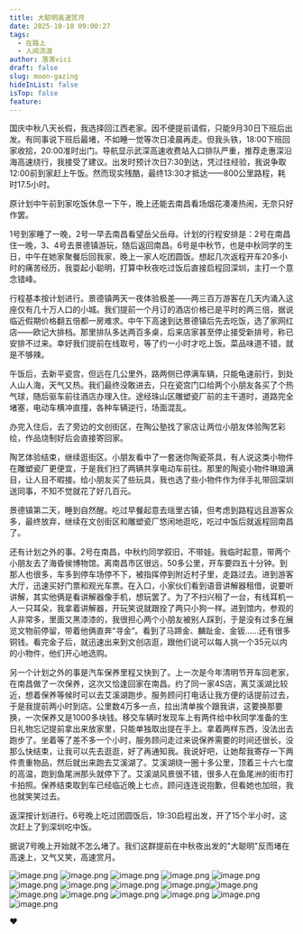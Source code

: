```yaml
---
title: 大聪明高速赏月
date: 2025-10-10 09:00:27
tags:
  - 在路上
  - 人间流浪
author: 落落vici
draft: false
slug: moon-gazing
hideInList: false
isTop: false
feature:
---
```

国庆中秋八天长假，我选择回江西老家。因不便提前请假，只能9月30日下班后出发。有同事说下班后最堵，不如睡一觉等次日凌晨再走。但我头铁，18:00下班回家收拾，20:00准时出门。导航显示武深高速收费站入口排队严重，推荐走惠深沿海高速绕行，我接受了建议。出发时预计次日7:30到达，凭过往经验，我说争取12:00前到家赶上午饭。然而现实残酷，最终13:30才抵达——800公里路程，耗时17.5小时。

原计划中午前到家吃饭休息一下午，晚上还能去南昌看场烟花凑凑热闹，无奈只好作罢。

1号到家睡了一晚，2号一早去南昌看望岳父岳母。计划的行程安排是：2号在南昌住一晚，3、4号去景德镇游玩，随后返回南昌。6号是中秋节，也是中秋同学的生日，中午在她家聚餐后回我家，晚上一家人吃团圆饭。想起几次返程开车20多小时的痛苦经历，我耍起小聪明，打算中秋夜吃过饭后直接启程回深圳，主打一个意念错峰。

行程基本按计划进行。景德镇两天一夜体验极差——两三百万游客在几天内涌入这座仅有几十万人口的小城。我们提前一个月订的酒店价格已是平时的两三倍，据说临近假期价格翻五倍都一房难求。中午下高速到达景德镇后先去吃饭，选了家网红店——欧记大排档。那里排队多达两百多桌，后来店家甚至停止接受新排号，称已安排不过来。幸好我们提前在线取号，等了约一小时才吃上饭。菜品味道不错，就是不够辣。

午饭后，去新平瓷宫，但远在几公里外，路两侧已停满车辆，只能龟速前行，到处人山人海，天气又热。我们最终没敢进去，只在瓷宫门口给两个小朋友各买了个热气球，随后驱车前往酒店办理入住。途经珠山区雕塑瓷厂前的主干道时，道路完全堵塞，电动车横冲直撞，各种车辆逆行，场面混乱。

办完入住后，去了旁边的文创街区，在陶公塾找了家店让两位小朋友体验陶艺彩绘，作品烧制好后会直接寄回家。

陶艺体验结束，继续逛街区。小朋友看中了一套迷你陶瓷茶具，有人说这类小物件在雕塑瓷厂更便宜，于是我们扫了两辆共享电动车前往。那里的陶瓷小物件琳琅满目，让人目不暇接。给小朋友买了些玩具，我也选了些小物件作为伴手礼带回深圳送同事，不知不觉就花了好几百元。

景德镇第二天，睡到自然醒。吃过早餐起意去瑶里古镇，但考虑到路程远且游客众多，最终放弃，继续在文创街区和雕塑瓷厂悠闲地逛吃，吃过中饭后就返程回南昌了。

还有计划之外的事。2号在南昌，中秋约同学叙旧，不带娃。我临时起意，带两个小朋友去了海昏侯博物馆。离南昌市区很远，50多公里，开车要四五十分钟。到那人也很多，车多到停车场停不下，被指挥停到附近村子里，走路过去。进到游客大厅，迅速买好门票和观光车票。在入口，小家伙们看到语音讲解器租借，说要听讲解，其实他俩是看讲解器像手机，想玩罢了。为了不扫兴租了一台，有线耳机一人一只耳朵，我拿着讲解器，开玩笑说就跟拴了两只小狗一样。进到馆内，参观的人非常多，里面又黑漆漆的，我很担心两个小朋友被别人踩到，于是没有过多在展览文物前停留，带着他俩直奔“寻金”。看到了马蹄金、麟趾金、金钣……还有很多铜钱。看完金子后，就迅速出来到文创店逛，跟他们说可以每人挑一个35元以内的小物件，他们开心地选购。

另一个计划之外的事是汽车保养里程又快到了。上一次是今年清明节开车回老家，在南昌做了一次保养，这次又恰逢回家在南昌。约了同一家4S店，离艾溪湖比较近，想着保养等候时可以去艾溪湖跑步。服务顾问打电话让我方便的话提前过去，于是我提前两小时到店。公里数4万多一点，拉出清单挨个跟我讲，这要换那要换，一次保养又是1000多块钱。移交车辆时发现车上有两件给中秋同学准备的生日礼物忘记提前拿出来放家里，只能单独取出提在手上。拿着两样东西，没法出去跑步了。坐着等了差不多一个小时，服务顾问走过来说保养需要的时间还很长，没那么快结束，让我可以先去逛逛，好了再通知我。我说好吧，让她帮我寄存一下两件贵重物品，然后就出来跑去艾溪湖了。艾溪湖绕一圈十多公里，顶着三十六七度的高温，跑到鱼尾洲那头就停下了。艾溪湖风景很不错，很多人在鱼尾洲的街市打卡拍照。保养结束取到车已经临近晚上七点，顾问连连说抱歉，但看她也加班，我也就笑笑过去。

返深按计划进行。6号晚上吃过团圆饭后，19:30启程出发，开了15个半小时，这次赶上了到深圳吃中饭。

据说7号晚上开始就不怎么堵了。我们这群提前在中秋夜出发的"大聪明"反而堵在高速上，又气又笑，高速赏月。

![image.png](https://img.hux.ink/image/2025/10/20251011084131563.webp) ![image.png](https://img.hux.ink/image/2025/10/20251011084151752.webp) ![image.png](https://img.hux.ink/image/2025/10/20251011084336438.webp) ![image.png](https://img.hux.ink/image/2025/10/20251011084401480.webp) ![image.png](https://img.hux.ink/image/2025/10/20251011084418601.webp) ![image.png](https://img.hux.ink/image/2025/10/20251011084430701.webp) ![image.png](https://img.hux.ink/image/2025/10/20251011084508567.webp) ![image.png](https://img.hux.ink/image/2025/10/20251011084625706.webp) ![image.png](https://img.hux.ink/image/2025/10/20251011084648264.webp)![image.png]( https://img.hux.ink/image/2025/10/20251011084721946.webp ) ![image.png](https://img.hux.ink/image/2025/10/20251011084852659.webp) ![image.png](https://img.hux.ink/image/2025/10/20251011085208230.webp) ![image.png](https://img.hux.ink/image/2025/10/20251011084932357.webp) ![image.png](https://img.hux.ink/image/2025/10/20251011084956162.webp) ![image.png](https://img.hux.ink/image/2025/10/20251011084940191.webp) ![image.png](https://img.hux.ink/image/2025/10/20251011085035926.webp)


❤
